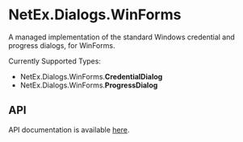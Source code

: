 # NetEx.Dialogs.WinForms

A managed implementation of the standard Windows credential and progress dialogs, for WinForms.

Currently Supported Types:
- NetEx.Dialogs.WinForms.**CredentialDialog**
- NetEx.Dialogs.WinForms.**ProgressDialog**

## API

API documentation is available [here](https://peckmore.github.io/NetEx).